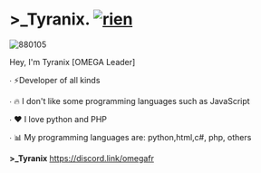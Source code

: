 # >_Tyranix. <a href=""><img src ="https://cdn.discordapp.com/attachments/888689841590636547/888691151585017886/888690452897865748.png" alt = "rien"/></a>
![880105](https://github-readme-stats.vercel.app/api?username=Nomade7)

Hey, I'm Tyranix [OMEGA Leader]

∙ ⚡Developer of all kinds

∙ 🔥 I don't like some programming languages ​​such as JavaScript

∙ ❤ I love python and PHP


∙ 📊 My programming languages are: python,html,c#, php, others

**>_Tyranix**
https://discord.link/omegafr
